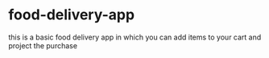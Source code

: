 # food-delivery-app
this is a basic food delivery app in which you can add items to your cart and project the purchase
